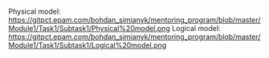 Physical model: https://gitpct.epam.com/bohdan_simianyk/mentoring_program/blob/master/Module1/Task1/Subtask1/Physical%20model.png
Logical model: https://gitpct.epam.com/bohdan_simianyk/mentoring_program/blob/master/Module1/Task1/Subtask1/Logical%20model.png